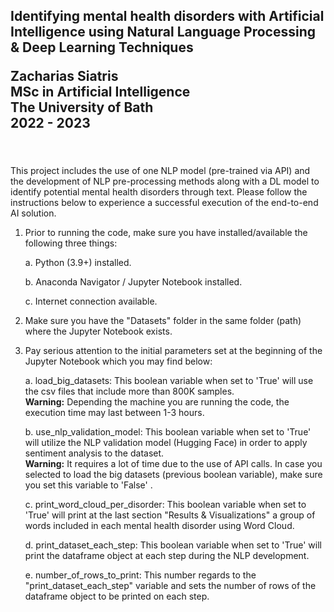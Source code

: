<h2>Identifying mental health disorders with Artificial Intelligence using Natural Language Processing & Deep Learning Techniques

Zacharias Siatris <br>
MSc in Artificial Intelligence <br>
The University of Bath <br>2022 - 2023</h2>

<br><br>
This project includes the use of one NLP model (pre-trained via API) and the development of NLP pre-processing methods along with a DL model to identify potential mental health disorders through text.
Please follow the instructions below to experience a successful execution of the end-to-end AI solution.

1. Prior to running the code, make sure you have installed/available the following three things:

   a. Python (3.9+) installed.
   
   b. Anaconda Navigator / Jupyter Notebook installed.
   
   c. Internet connection available.
   
2. Make sure you have the "Datasets" folder in the same folder (path) where the Jupyter Notebook exists. 
3. Pay serious attention to the initial parameters set at the beginning of the Jupyter Notebook which you may find below: 

   a. load_big_datasets: This boolean variable when set to 'True' will use the csv files that include more than 800K samples.
      <br>**Warning:** Depending the machine you are running the code, the execution time may last between 1-3 hours.


   b. use_nlp_validation_model: This boolean variable when set to 'True' will utilize the NLP validation model (Hugging Face) in order to apply sentiment analysis to         the dataset.
      <br>**Warning:** It requires a lot of time due to the use of API calls. In case you selected to load the big datasets (previous boolean variable), make sure you        set this variable to 'False' .


   c. print_word_cloud_per_disorder: This boolean variable when set to 'True' will print at the last section "Results & Visualizations" a group of words 
                                    included in each mental health disorder using Word Cloud.

   d. print_dataset_each_step: This boolean variable when set to 'True' will print the dataframe object at each step during the NLP development.

   e. number_of_rows_to_print: This number regards to the "print_dataset_each_step" variable and sets the number of rows of the dataframe object to 
                              be printed on each step.
